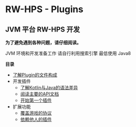 # RW-HPS - Plugins

## JVM 平台 RW-HPS 开发

**为了避免遇到各种问题，请仔细阅读。**

JVM 环境和开发准备工作 请自行利用搜索引擎 最低使用 Java8

**目录**

- [了解Plugin的文件构成](JsonConfig.md)
- 开发插件
    - [了解Kotlin与Java的语法差异](KotlinAndJava.md)
    - [阅读主要的API文档](../api/CoreAPI.md)
    - [开始第一个插件](https://github.com/RW-HPS/RW-HPS-ExampleJavaPlugin)
- 扩展功能
    - [覆盖游戏的协议](PluginOverride.md)
    - [依赖他人的插件](JsonConfig.md#依赖加载的例子)